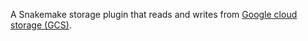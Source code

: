 A Snakemake storage plugin that reads and writes from [Google cloud storage (GCS)](https://cloud.google.com/storage).